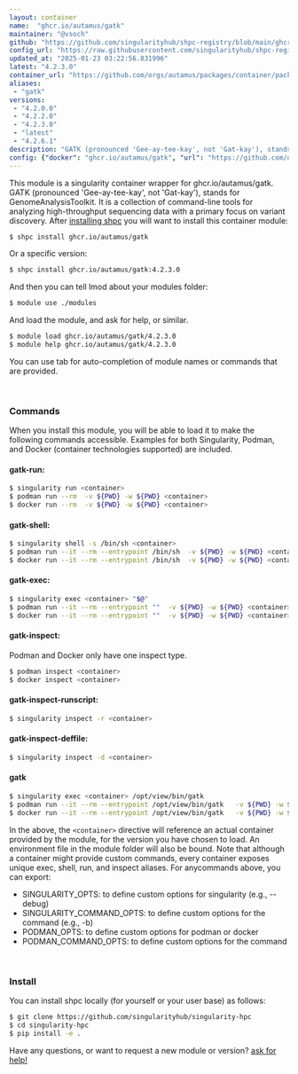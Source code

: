 ```yaml
---
layout: container
name:  "ghcr.io/autamus/gatk"
maintainer: "@vsoch"
github: "https://github.com/singularityhub/shpc-registry/blob/main/ghcr.io/autamus/gatk/container.yaml"
config_url: "https://raw.githubusercontent.com/singularityhub/shpc-registry/main/ghcr.io/autamus/gatk/container.yaml"
updated_at: "2025-01-23 03:22:56.831996"
latest: "4.2.3.0"
container_url: "https://github.com/orgs/autamus/packages/container/package/gatk"
aliases:
 - "gatk"
versions:
 - "4.2.0.0"
 - "4.2.2.0"
 - "4.2.3.0"
 - "latest"
 - "4.2.6.1"
description: "GATK (pronounced 'Gee-ay-tee-kay', not 'Gat-kay'), stands for GenomeAnalysisToolkit. It is a collection of command-line tools for analyzing high-throughput sequencing data with a primary focus on variant discovery."
config: {"docker": "ghcr.io/autamus/gatk", "url": "https://github.com/orgs/autamus/packages/container/package/gatk", "maintainer": "@vsoch", "description": "GATK (pronounced 'Gee-ay-tee-kay', not 'Gat-kay'), stands for GenomeAnalysisToolkit. It is a collection of command-line tools for analyzing high-throughput sequencing data with a primary focus on variant discovery.", "latest": {"4.2.3.0": "sha256:61adbb45a3a346cf987e56b49a5c9325d134a596a794b2a1569545205ecc296a"}, "tags": {"4.2.0.0": "sha256:1e46de1d7a1629f3c7c18cbd803cf1a06ddc36814a79a960f1e6128d35a71c9c", "4.2.2.0": "sha256:73b7c52cd78aceab6638a4734aefecdcaa800c9d46a79afb53da63b9ae6838b1", "4.2.3.0": "sha256:61adbb45a3a346cf987e56b49a5c9325d134a596a794b2a1569545205ecc296a", "latest": "sha256:e44c433847e7c9b8dbdade4b9a19f8f6d98ac66da2ff106252c6aaab1ddf4d2e", "4.2.6.1": "sha256:e44c433847e7c9b8dbdade4b9a19f8f6d98ac66da2ff106252c6aaab1ddf4d2e"}, "aliases": {"gatk": "/opt/view/bin/gatk"}}
---
```


This module is a singularity container wrapper for ghcr.io/autamus/gatk.
GATK (pronounced 'Gee-ay-tee-kay', not 'Gat-kay'), stands for GenomeAnalysisToolkit. It is a collection of command-line tools for analyzing high-throughput sequencing data with a primary focus on variant discovery.
After [installing shpc](#install) you will want to install this container module:


```bash
$ shpc install ghcr.io/autamus/gatk
```

Or a specific version:

```bash
$ shpc install ghcr.io/autamus/gatk:4.2.3.0
```

And then you can tell lmod about your modules folder:

```bash
$ module use ./modules
```

And load the module, and ask for help, or similar.

```bash
$ module load ghcr.io/autamus/gatk/4.2.3.0
$ module help ghcr.io/autamus/gatk/4.2.3.0
```

You can use tab for auto-completion of module names or commands that are provided.

<br>

### Commands

When you install this module, you will be able to load it to make the following commands accessible.
Examples for both Singularity, Podman, and Docker (container technologies supported) are included.

#### gatk-run:

```bash
$ singularity run <container>
$ podman run --rm  -v ${PWD} -w ${PWD} <container>
$ docker run --rm  -v ${PWD} -w ${PWD} <container>
```

#### gatk-shell:

```bash
$ singularity shell -s /bin/sh <container>
$ podman run --it --rm --entrypoint /bin/sh  -v ${PWD} -w ${PWD} <container>
$ docker run --it --rm --entrypoint /bin/sh  -v ${PWD} -w ${PWD} <container>
```

#### gatk-exec:

```bash
$ singularity exec <container> "$@"
$ podman run --it --rm --entrypoint ""  -v ${PWD} -w ${PWD} <container> "$@"
$ docker run --it --rm --entrypoint ""  -v ${PWD} -w ${PWD} <container> "$@"
```

#### gatk-inspect:

Podman and Docker only have one inspect type.

```bash
$ podman inspect <container>
$ docker inspect <container>
```

#### gatk-inspect-runscript:

```bash
$ singularity inspect -r <container>
```

#### gatk-inspect-deffile:

```bash
$ singularity inspect -d <container>
```


#### gatk

```bash
$ singularity exec <container> /opt/view/bin/gatk
$ podman run --it --rm --entrypoint /opt/view/bin/gatk   -v ${PWD} -w ${PWD} <container> -c " $@"
$ docker run --it --rm --entrypoint /opt/view/bin/gatk   -v ${PWD} -w ${PWD} <container> -c " $@"
```



In the above, the `<container>` directive will reference an actual container provided
by the module, for the version you have chosen to load. An environment file in the
module folder will also be bound. Note that although a container
might provide custom commands, every container exposes unique exec, shell, run, and
inspect aliases. For anycommands above, you can export:

 - SINGULARITY_OPTS: to define custom options for singularity (e.g., --debug)
 - SINGULARITY_COMMAND_OPTS: to define custom options for the command (e.g., -b)
 - PODMAN_OPTS: to define custom options for podman or docker
 - PODMAN_COMMAND_OPTS: to define custom options for the command

<br>

### Install

You can install shpc locally (for yourself or your user base) as follows:

```bash
$ git clone https://github.com/singularityhub/singularity-hpc
$ cd singularity-hpc
$ pip install -e .
```

Have any questions, or want to request a new module or version? [ask for help!](https://github.com/singularityhub/singularity-hpc/issues)